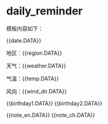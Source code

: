 # daily_reminder

模板内容如下：

{{date.DATA}} 

地区：{{region.DATA}} 

天气：{{weather.DATA}} 

气温：{{temp.DATA}} 

风向：{{wind_dir.DATA}} 


{{birthday1.DATA}} 
{{birthday2.DATA}}


{{note_en.DATA}} 
{{note_ch.DATA}}

